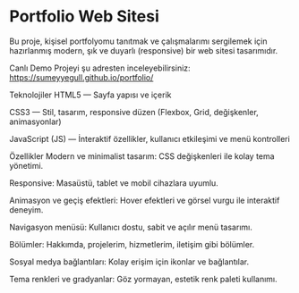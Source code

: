 # Portfolio Web Sitesi
Bu proje, kişisel portfolyomu tanıtmak ve çalışmalarımı sergilemek için hazırlanmış modern, şık ve duyarlı (responsive) bir web sitesi tasarımıdır.

Canlı Demo
Projeyi şu adresten inceleyebilirsiniz:
https://sumeyyegull.github.io/portfolio/

Teknolojiler
HTML5 — Sayfa yapısı ve içerik

CSS3 — Stil, tasarım, responsive düzen (Flexbox, Grid, değişkenler, animasyonlar)

JavaScript (JS) — İnteraktif özellikler, kullanıcı etkileşimi ve menü kontrolleri

Özellikler
Modern ve minimalist tasarım: CSS değişkenleri ile kolay tema yönetimi.

Responsive: Masaüstü, tablet ve mobil cihazlara uyumlu.

Animasyon ve geçiş efektleri: Hover efektleri ve görsel vurgu ile interaktif deneyim.

Navigasyon menüsü: Kullanıcı dostu, sabit ve açılır menü tasarımı.

Bölümler: Hakkımda, projelerim, hizmetlerim, iletişim gibi bölümler.

Sosyal medya bağlantıları: Kolay erişim için ikonlar ve bağlantılar.

Tema renkleri ve gradyanlar: Göz yormayan, estetik renk paleti kullanımı.

